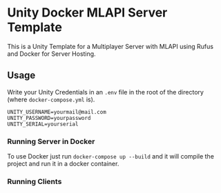 # Unity Docker MLAPI Server Template
This is a Unity Template for a Multiplayer Server with MLAPI using Rufus and Docker for Server Hosting.
## Usage
Write your Unity Credentials in an `.env` file in the root of the directory (where `docker-compose.yml` is).
```
UNITY_USERNAME=yourmail@mail.com
UNITY_PASSWORD=yourpassword
UNITY_SERIAL=yourserial
```
### Running Server in Docker
To use Docker just run `docker-compose up --build` and it will compile the project and run it in a docker container. 
### Running Clients
